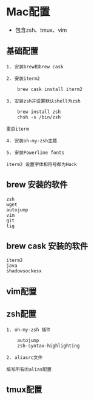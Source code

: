 # Mac配置

* 包含zsh、tmux、vim

## 基础配置

    1. 安装brew和brew cask
    
    2. 安装iterm2

        brew cask install iterm2

    3. 安装zsh并设置默认shell为zsh
	
        brew install zsh
        chsh -s /bin/zsh

	重启iterm

    4. 安装oh-my-zsh主题

    5. 安装Powerline fonts
	
	iterm2 设置字体和符号都为Hack
    

	
## brew 安装的软件

    zsh
    wget
    autojump
    vim
    git
    tig

## brew cask 安装的软件

    iterm2
    java
    shadowsockesx




## vim配置

## zsh配置

    1. oh-my-zsh 插件

        autojump
        zsh-syntax-highlighting

    2. aliasrc文件

	填写所有的alias配置

## tmux配置




